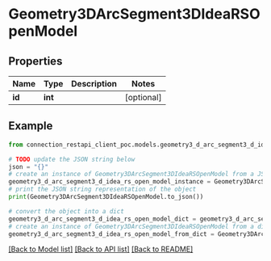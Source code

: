 # Geometry3DArcSegment3DIdeaRSOpenModel


## Properties

Name | Type | Description | Notes
------------ | ------------- | ------------- | -------------
**id** | **int** |  | [optional] 

## Example

```python
from connection_restapi_client_poc.models.geometry3_d_arc_segment3_d_idea_rs_open_model import Geometry3DArcSegment3DIdeaRSOpenModel

# TODO update the JSON string below
json = "{}"
# create an instance of Geometry3DArcSegment3DIdeaRSOpenModel from a JSON string
geometry3_d_arc_segment3_d_idea_rs_open_model_instance = Geometry3DArcSegment3DIdeaRSOpenModel.from_json(json)
# print the JSON string representation of the object
print(Geometry3DArcSegment3DIdeaRSOpenModel.to_json())

# convert the object into a dict
geometry3_d_arc_segment3_d_idea_rs_open_model_dict = geometry3_d_arc_segment3_d_idea_rs_open_model_instance.to_dict()
# create an instance of Geometry3DArcSegment3DIdeaRSOpenModel from a dict
geometry3_d_arc_segment3_d_idea_rs_open_model_from_dict = Geometry3DArcSegment3DIdeaRSOpenModel.from_dict(geometry3_d_arc_segment3_d_idea_rs_open_model_dict)
```
[[Back to Model list]](../README.md#documentation-for-models) [[Back to API list]](../README.md#documentation-for-api-endpoints) [[Back to README]](../README.md)


